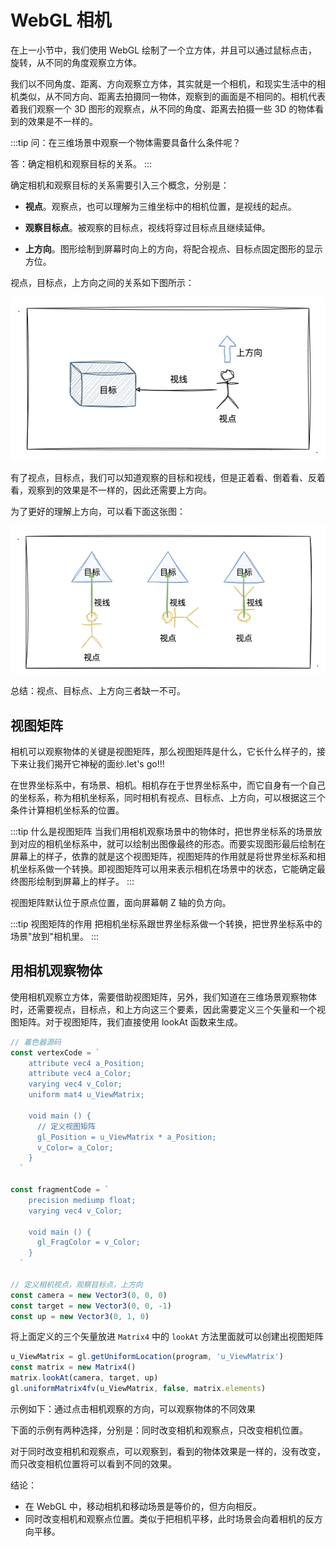 # WebGL 相机

在上一小节中，我们使用 WebGL 绘制了一个立方体，并且可以通过鼠标点击，旋转，从不同的角度观察立方体。

我们以不同角度、距离、方向观察立方体，其实就是一个相机，和现实生活中的相机类似，从不同方向、距离去拍摄同一物体，观察到的画面是不相同的。相机代表着我们观察一个 3D 图形的观察点，从不同的角度、距离去拍摄一些 3D 的物体看到的效果是不一样的。

:::tip
问：在三维场景中观察一个物体需要具备什么条件呢？

答：确定相机和观察目标的关系。
:::

确定相机和观察目标的关系需要引入三个概念，分别是：

- **视点**。观察点，也可以理解为三维坐标中的相机位置，是视线的起点。

- **观察目标点**。被观察的目标点，视线将穿过目标点且继续延伸。

- **上方向**。图形绘制到屏幕时向上的方向，将配合视点、目标点固定图形的显示方位。

视点，目标点，上方向之间的关系如下图所示：

![视点，目标点，上方向之间的关系](./images/camera1.png)

有了视点，目标点，我们可以知道观察的目标和视线，但是正着看、倒着看、反着看，观察到的效果是不一样的，因此还需要上方向。

为了更好的理解上方向，可以看下面这张图：

![上方向](./images/camera2.png)

总结：视点、目标点、上方向三者缺一不可。

## 视图矩阵

相机可以观察物体的关键是视图矩阵，那么视图矩阵是什么，它长什么样子的，接下来让我们揭开它神秘的面纱.let's go!!!

在世界坐标系中，有场景、相机。相机存在于世界坐标系中，而它自身有一个自己的坐标系，称为相机坐标系，同时相机有视点、目标点、上方向，可以根据这三个条件计算相机坐标系的位置。

:::tip 什么是视图矩阵
当我们用相机观察场景中的物体时，把世界坐标系的场景放到对应的相机坐标系中，就可以绘制出图像最终的形态。而要实现图形最后绘制在屏幕上的样子，依靠的就是这个视图矩阵，视图矩阵的作用就是将世界坐标系和相机坐标系做一个转换。即视图矩阵可以用来表示相机在场景中的状态，它能确定最终图形绘制到屏幕上的样子。
:::

视图矩阵默认位于原点位置，面向屏幕朝 Z 轴的负方向。

:::tip 视图矩阵的作用
把相机坐标系跟世界坐标系做一个转换，把世界坐标系中的场景"放到"相机里。
:::

## 用相机观察物体

使用相机观察立方体，需要借助视图矩阵，另外，我们知道在三维场景观察物体时，还需要视点，目标点，和上方向这三个要素，因此需要定义三个矢量和一个视图矩阵。对于视图矩阵，我们直接使用 lookAt 函数来生成。

```js
// 着色器源码
const vertexCode = `
    attribute vec4 a_Position;
    attribute vec4 a_Color;
    varying vec4 v_Color;
    uniform mat4 u_ViewMatrix;
  
    void main () {
      // 定义视图矩阵
      gl_Position = u_ViewMatrix * a_Position;
      v_Color= a_Color;
    }
  `

const fragmentCode = `
    precision mediump float;
    varying vec4 v_Color;
  
    void main () {
      gl_FragColor = v_Color;
    }
  `

// 定义相机视点，观察目标点，上方向
const camera = new Vector3(0, 0, 0)
const target = new Vector3(0, 0, -1)
const up = new Vector3(0, 1, 0)
```

将上面定义的三个矢量放进 `Matrix4` 中的 `lookAt` 方法里面就可以创建出视图矩阵

```js
u_ViewMatrix = gl.getUniformLocation(program, 'u_ViewMatrix')
const matrix = new Matrix4()
matrix.lookAt(camera, target, up)
gl.uniformMatrix4fv(u_ViewMatrix, false, matrix.elements)
```

示例如下：通过点击相机观察的方向，可以观察物体的不同效果

下面的示例有两种选择，分别是：同时改变相机和观察点，只改变相机位置。

对于同时改变相机和观察点，可以观察到，看到的物体效果是一样的，没有改变，而只改变相机位置将可以看到不同的效果。

<WebglCamera />

<script setup>
    import WebglCamera from '../components/demo/WebglCamera.vue'
</script>

结论：

- 在 WebGL 中，移动相机和移动场景是等价的，但方向相反。
- 同时改变相机和观察点位置。类似于把相机平移，此时场景会向着相机的反方向平移。

